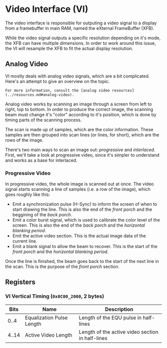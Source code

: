 # Video Interface (VI)

The video interface is responsible for outputing a video signal to a display from a framebuffer in
main RAM, named the eXternal FrameBuffer (XFB).

While the video signal outputs a specific resolution depending on it's mode, the XFB can have
multiple dimensions. In order to work around this issue, the VI will resample the XFB to fit the
actual display resolution.

## Analog Video

VI mostly deals with analog video signals, which are a bit complicated. Here's an attempt to give
an overview on the topic.

```admonish
For more information, consult the [analog video resources](../resources.md#analog-video).
```

Analog video works by scanning an image through a screen from left to right, top to bottom. In order
to produce the correct image, the scanning beam must change it's "color" according to it's position,
which is done by timing parts of the scanning process.

The scan is made up of samples, which are the color information. These samples are then grouped into
scan lines (or lines, for short), which are the rows of the image.

There's two main ways to scan an image out: _progressive_ and _interlaced_. First, we'll take a look
at progressive video, since it's simpler to understand and works as a base for interlaced.

### Progressive Video

In progressive video, the whole image is scanned out at once. The video signal starts scanning a line
of samples (i.e. a row of the image), which goes roughly like this:

- Emit a synchronization pulse (H-Sync) to inform the screen of when to start drawing the line. This
  is also the end of the _front porch_ and the beggining of the _back porch_.
- Emit a color burst signal, which is used to calibrate the color level of the screen. This is also
  the end of the _back porch_ and the _horizontal blanking period_.
- Emit the active video section. This is the actual image data of the current line.
- Emit a blank signal to allow the beam to recover. This is the start of the _front porch_ and the
  _horizontal blanking period_.

Once the line is finished, the beam goes back to the start of the next line in the scan. This is the
purpose of the _front porch_ section.

## Registers

### VI Vertical Timing (`0x0C00_2000`, 2 bytes)

| Bits  | Name                      | Description                                      |
| ----- | ------------------------- | ------------------------------------------------ |
| 0..4  | Equalization Pulse Length | Length of the EQU pulse in half-lines            |
| 4..14 | Active Video Length       | Length of the active video section in half-lines |
